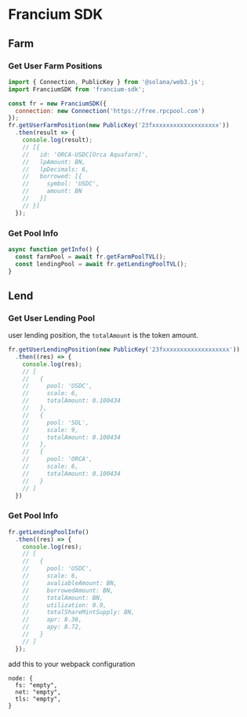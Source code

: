 # Francium SDK

## Farm

### Get User Farm Positions
```javascript
import { Connection, PublicKey } from '@solana/web3.js';
import FranciumSDK from 'francium-sdk';

const fr = new FranciumSDK({
  connection: new Connection('https://free.rpcpool.com')
});
fr.getUserFarmPosition(new PublicKey('23fxxxxxxxxxxxxxxxxxxx'))
  .then(result => {
    console.log(result);
    // [{
    //   id: 'ORCA-USDC[Orca Aquafarm]',
    //   lpAmount: BN,
    //   lpDecimals: 6,
    //   borrowed: [{
    //     symbol: 'USDC',
    //     amount: BN
    //   }]
    // }]
  });
```

### Get Pool Info
```javascript
async function getInfo() {
  const farmPool = await fr.getFarmPoolTVL();
  const lendingPool = await fr.getLendingPoolTVL();
}

```

## Lend
### Get User Lending Pool

user lending position, the `totalAmount` is the token amount.

```javascript
fr.getUserLendingPosition(new PublicKey('23fxxxxxxxxxxxxxxxxxxx'))
  .then((res) => {
    console.log(res);
    // [
    //   {
    //     pool: 'USDC',
    //     scale: 6,
    //     totalAmount: 0.100434
    //   },
    //   {
    //     pool: 'SOL',
    //     scale: 9,
    //     totalAmount: 0.100434
    //   },
    //   {
    //     pool: 'ORCA',
    //     scale: 6,
    //     totalAmount: 0.100434
    //   }
    // ]
  })
```

### Get Pool Info
```javascript
fr.getLendingPoolInfo()
  .then((res) => {
    console.log(res);
    // [
    //   {
    //     pool: 'USDC',
    //     scale: 6,
    //     avaliableAmount: BN,
    //     borrowedAmount: BN,
    //     totalAmount: BN,
    //     utilization: 0.9,
    //     totalShareMintSupply: BN,
    //     apr: 8.36,
    //     apy: 8.72,
    //   }
    // ]
  });
```


add this to your webpack configuration
```
node: {
  fs: "empty",
  net: "empty",
  tls: "empty",
}
```